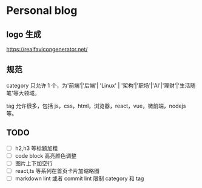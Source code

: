 # Personal blog

## logo 生成

https://realfavicongenerator.net/

## 规范

category 只允许 1 个，为'前端'|'后端'| 'Linux' | '架构'|'职场'|'AI'|'理财'|'生活随笔'等大领域。

tag 允许很多，包括 js，css，html，浏览器，react，vue，微前端，nodejs 等。

## TODO

- [ ] h2,h3 等标题加粗
- [ ] code block 高亮颜色调整
- [ ] 图片上下加空行
- [ ] react,ts 等系列在首页卡片加缩略图
- [ ] markdown lint 或者 commit lint 限制 category 和 tag
